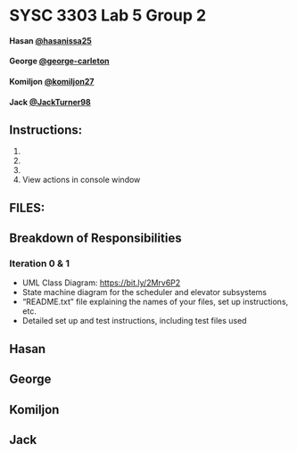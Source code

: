 # SYSC 3303 Lab 5 Group 2

#### Hasan [@hasanissa25](https://github.com/hasanissa25)
#### George [@george-carleton](https://github.com/george-carleton)
#### Komiljon [@komiljon27](https://github.com/komiljon27)
#### Jack [@JackTurner98](https://github.com/JackTurner98)

## Instructions:
1.
2.
3.
4. View actions in console window

## FILES:

## Breakdown of Responsibilities

### Iteration 0 & 1

- UML Class Diagram: https://bit.ly/2Mrv6P2
- State machine diagram for the scheduler and elevator subsystems
- “README.txt” file explaining the names of your files, set up instructions, etc. 
- Detailed set up and test instructions, including test files used

Hasan
- 

George
- 

Komiljon
-

Jack
-


